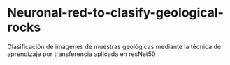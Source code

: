 # Neuronal-red-to-clasify-geological-rocks

Clasificación de imágenes de muestras geológicas mediante la técnica de aprendizaje por transferencia aplicada en resNet50
